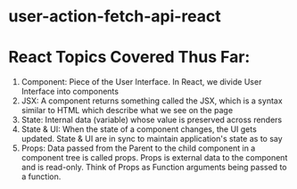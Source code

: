 # user-action-fetch-api-react

# React Topics Covered Thus Far:

1. Component: Piece of the User Interface. In React, we divide User Interface into components
2. JSX: A component returns something called the JSX, which is a syntax similar to HTML which describe what we see on the page
3. State: Internal data (variable) whose value is preserved across renders
4. State & UI: When the state of a component changes, the UI gets updated. State & UI are in sync to maintain application's state as to say
5. Props: Data passed from the Parent to the child component in a component tree is called props. Props is external data to the component and is read-only. Think of Props as Function arguments being passed to a function.
